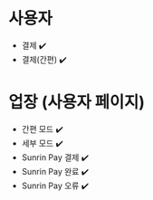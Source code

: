 # 사용자

-   결제 :heavy_check_mark:
-   결제(간편) :heavy_check_mark:

# 업장 (사용자 페이지)

-   간편 모드 :heavy_check_mark:
-   세부 모드 :heavy_check_mark:
-   Sunrin Pay 결제 :heavy_check_mark:
-   Sunrin Pay 완료 :heavy_check_mark:
-   Sunrin Pay 오류 :heavy_check_mark:
